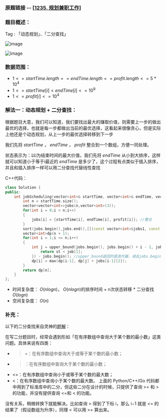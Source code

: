### 原题链接 -- [[1235. 规划兼职工作](https://leetcode.cn/problems/maximum-profit-in-job-scheduling/)]

### 题目概述：
Tag : 「动态规划」、「二分查找」

![image](https://user-images.githubusercontent.com/99656524/197314940-dd81f28e-7ebf-41ca-acae-4448fe44138b.png)

![image](https://user-images.githubusercontent.com/99656524/197314947-59b42d5c-b640-4ae2-90c4-de43f22a458f.png)

### 数据范围：
* $1 <= startTime.length == endTime.length == profit.length <= 5 * 10^4$
* $1 <= startTime[i] < endTime[i] <= 10^9$
* $1 <= profit[i] <= 10^4$


### 解法一：动态规划 + 二分查找：
根据题目大意，我们可以知道，我们要找出最大的赚取价值，则需要上一步的做出最优的选择，也就是每一步都做出当前的最优选择，这看起来很像贪心，但是实际上他还是个动态规划，从上一步的最优选择转移到下一步

我们先将 $startTime$ ， $endTime$ ， $profit$ 整合到一个数组，方便一同处理。

状态表示为：以i为结束时间的最大价值，我们先将 $endTime$ 从小到大排序，这样就可以知道小于等于i最近的 $endTime$ 是多少了，这个过程有点类似于插入排序，并且和插入排序一样可以用二分查找代替线性查找

C++代码：
```cpp
class Solution {
public:
    int jobScheduling(vector<int>& startTime, vector<int>& endTime, vector<int>& profit) {
        int n = startTime.size();
        vector<vector<int>>jobs(n,vector<int>(3)); 
        for(int i = 0;i < n;i++)
        {
            jobs[i] = {startTime[i], endTime[i], profit[i]}; //整合
        }
        sort(jobs.begin(),jobs.end(),[](const vector<int>&jobs1, const vector<int>&jobs2) -> bool{return jobs1[1] < jobs2[1];}); //按照endTime排序
        vector<int>dp(n + 1);
        for(int i = 1;i <= n;i++)
        {
            int j = upper_bound(jobs.begin(), jobs.begin() + i - 1, jobs[i - 1][0], [&](int st, const vector<int> &job) -> bool {
                return st < job[1];
            }) - jobs.begin(); //upper_bound返回的是迭代器，减去jobs.begin()可以返回一个int，也就是返回下标
            dp[i] = max(dp[i-1], dp[j] + jobs[i-1][2]);
        }
        return dp[n];
    }
};
```
* 时间复杂度： $O(nlogn)$， $O(nlogn)$的排序时间 + n次状态转移 * 二分查找 $O(logn)$
* 空间复杂度： $O(n)$ 

### 补充：
以下的二分查找来自灵神的[题解](https://leetcode.cn/problems/maximum-profit-in-job-scheduling/solution/dong-tai-gui-hua-er-fen-cha-zhao-you-hua-zkcg/)：

在写二分题目时，经常会遇到形如「在有序数组中查询大于某个数的最小数」这类问题。具体来说有四类：

* >=：在有序数组中查询大于或等于某个数的最小数；
* >：在有序数组中查询大于某个数的最小数；
* <=：在有序数组中查询小于或等于某个数的最大数；
* <：在有序数组中查询小于某个数的最大数。
上面的 Python/C++/Go 代码都中用到了标准库中的二分，但这些二分在设计的时候，只提供了查询 >= 和 > 的功能，并没有提供查询 <=和 < 的功能。

没有关系，稍微转换下就能解决。比如查询 > 得到了下标 i，那么 i−1 就是 <= 的结果了（假设数组为升序），同理 < 可以用 >= 算出来。
